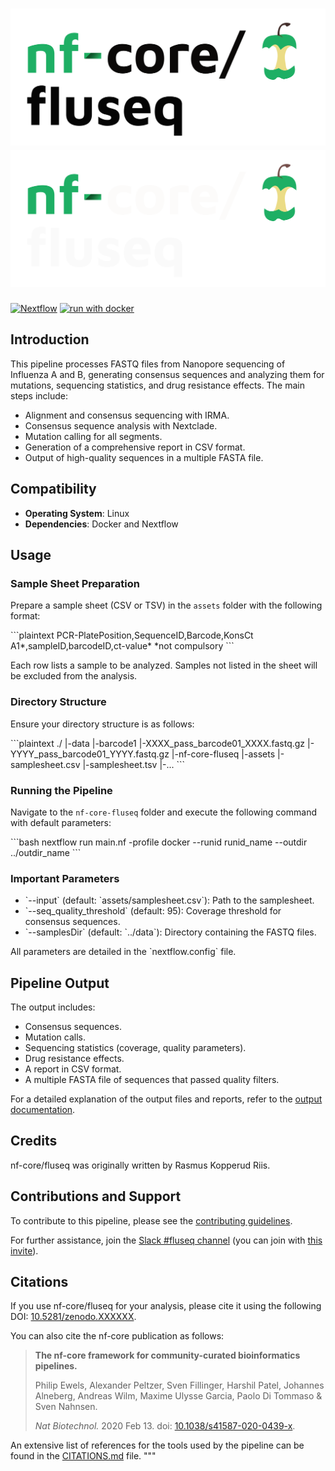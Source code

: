 # ![nf-core/fluseq](docs/images/nf-core-fluseq_logo_light.png#gh-light-mode-only) ![nf-core/fluseq](docs/images/nf-core-fluseq_logo_dark.png#gh-dark-mode-only)

[![Nextflow](https://img.shields.io/badge/nextflow%20DSL2-%E2%89%A523.04.0-23aa62.svg)](https://www.nextflow.io/)
[![run with docker](https://img.shields.io/badge/run%20with-docker-0db7ed?labelColor=000000&logo=docker)](https://www.docker.com/)

## Introduction

This pipeline processes FASTQ files from Nanopore sequencing of Influenza A and B, generating consensus sequences and analyzing them for mutations, sequencing statistics, and drug resistance effects. The main steps include:

- Alignment and consensus sequencing with IRMA.
- Consensus sequence analysis with Nextclade.
- Mutation calling for all segments.
- Generation of a comprehensive report in CSV format.
- Output of high-quality sequences in a multiple FASTA file.

## Compatibility

- **Operating System**: Linux
- **Dependencies**: Docker and Nextflow

## Usage

### Sample Sheet Preparation

Prepare a sample sheet (CSV or TSV) in the `assets` folder with the following format:

\`\`\`plaintext
PCR-PlatePosition,SequenceID,Barcode,KonsCt
A1*,sampleID,barcodeID,ct-value*
*not compulsory
\`\`\`

Each row lists a sample to be analyzed. Samples not listed in the sheet will be excluded from the analysis.

### Directory Structure

Ensure your directory structure is as follows:

\`\`\`plaintext
./
  |-data
         |-barcode1
               |-XXXX_pass_barcode01_XXXX.fastq.gz
               |-YYYY_pass_barcode01_YYYY.fastq.gz
  |-nf-core-fluseq
               |-assets
                     |-samplesheet.csv
                     |-samplesheet.tsv
               |-...
\`\`\`

### Running the Pipeline

Navigate to the `nf-core-fluseq` folder and execute the following command with default parameters:

\`\`\`bash
nextflow run main.nf -profile docker --runid runid_name --outdir ../outdir_name
\`\`\`

### Important Parameters

- \`--input\` (default: \`assets/samplesheet.csv\`): Path to the samplesheet.
- \`--seq_quality_threshold\` (default: 95): Coverage threshold for consensus sequences.
- \`--samplesDir\` (default: \`../data\`): Directory containing the FASTQ files.

All parameters are detailed in the \`nextflow.config\` file.

## Pipeline Output

The output includes:

- Consensus sequences.
- Mutation calls.
- Sequencing statistics (coverage, quality parameters).
- Drug resistance effects.
- A report in CSV format.
- A multiple FASTA file of sequences that passed quality filters.

For a detailed explanation of the output files and reports, refer to the [output documentation](https://nf-co.re/fluseq/output).

## Credits

nf-core/fluseq was originally written by Rasmus Kopperud Riis.

## Contributions and Support

To contribute to this pipeline, please see the [contributing guidelines](.github/CONTRIBUTING.md).

For further assistance, join the [Slack #fluseq channel](https://nfcore.slack.com/channels/fluseq) (you can join with [this invite](https://nf-co.re/join/slack)).

## Citations

If you use nf-core/fluseq for your analysis, please cite it using the following DOI: [10.5281/zenodo.XXXXXX](https://doi.org/10.5281/zenodo.XXXXXX).

You can also cite the nf-core publication as follows:

> **The nf-core framework for community-curated bioinformatics pipelines.**
>
> Philip Ewels, Alexander Peltzer, Sven Fillinger, Harshil Patel, Johannes Alneberg, Andreas Wilm, Maxime Ulysse Garcia, Paolo Di Tommaso & Sven Nahnsen.
>
> _Nat Biotechnol._ 2020 Feb 13. doi: [10.1038/s41587-020-0439-x](https://dx.doi.org/10.1038/s41587-020-0439-x).

An extensive list of references for the tools used by the pipeline can be found in the [CITATIONS.md](CITATIONS.md) file.
"""